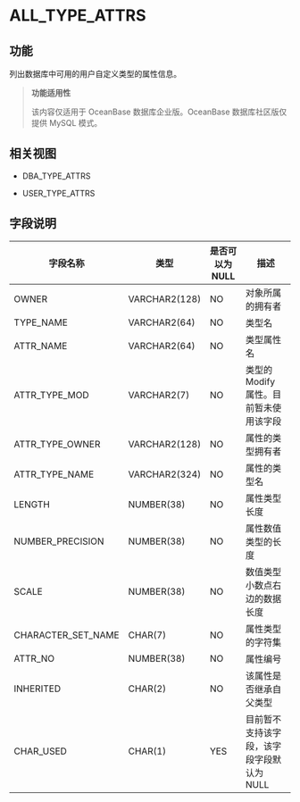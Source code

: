 # ALL_TYPE_ATTRS

## 功能

列出数据库中可用的用户自定义类型的属性信息。

> **功能适用性**
>
> 该内容仅适用于 OceanBase 数据库企业版。OceanBase 数据库社区版仅提供 MySQL 模式。

## 相关视图

* DBA_TYPE_ATTRS

* USER_TYPE_ATTRS

## 字段说明

|      **字段名称**      |    **类型**     | **是否可以为 NULL** |         **描述**          |
|--------------------|---------------|----------------|-------------------------|
| OWNER              | VARCHAR2(128) | NO             | 对象所属的拥有者                |
| TYPE_NAME          | VARCHAR2(64)  | NO             | 类型名                     |
| ATTR_NAME          | VARCHAR2(64)  | NO             | 类型属性名                   |
| ATTR_TYPE_MOD      | VARCHAR2(7)   | NO             | 类型的 Modify 属性。目前暂未使用该字段 |
| ATTR_TYPE_OWNER    | VARCHAR2(128) | NO             | 属性的类型拥有者                |
| ATTR_TYPE_NAME     | VARCHAR2(324) | NO             | 属性的类型名                  |
| LENGTH             | NUMBER(38)    | NO             | 属性类型长度                  |
| NUMBER_PRECISION   | NUMBER(38)    | NO             | 属性数值类型的长度               |
| SCALE              | NUMBER(38)    | NO             | 数值类型小数点右边的数据长度          |
| CHARACTER_SET_NAME | CHAR(7)       | NO             | 属性类型的字符集                |
| ATTR_NO            | NUMBER(38)    | NO             | 属性编号                    |
| INHERITED          | CHAR(2)       | NO             | 该属性是否继承自父类型             |
| CHAR_USED          | CHAR(1)       | YES            | 目前暂不支持该字段，该字段字段默认为NULL  |
